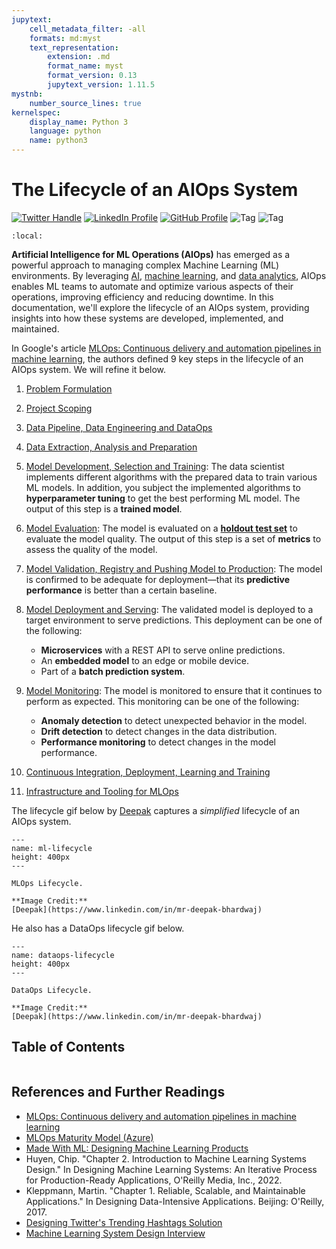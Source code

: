 ```yaml
---
jupytext:
    cell_metadata_filter: -all
    formats: md:myst
    text_representation:
        extension: .md
        format_name: myst
        format_version: 0.13
        jupytext_version: 1.11.5
mystnb:
    number_source_lines: true
kernelspec:
    display_name: Python 3
    language: python
    name: python3
---
```


# The Lifecycle of an AIOps System

[![Twitter Handle](https://img.shields.io/badge/Twitter-@gaohongnan-blue?style=social&logo=twitter)](https://twitter.com/gaohongnan)
[![LinkedIn Profile](https://img.shields.io/badge/@gaohongnan-blue?style=social&logo=linkedin)](https://linkedin.com/in/gao-hongnan)
[![GitHub Profile](https://img.shields.io/badge/GitHub-gao--hongnan-lightgrey?style=social&logo=github)](https://github.com/gao-hongnan)
![Tag](https://img.shields.io/badge/Tag-Brain_Dump-red)
![Tag](https://img.shields.io/badge/Level-Beginner-green)

```{contents}
:local:
```

**Artificial Intelligence for ML Operations (AIOps)** has emerged as a powerful
approach to managing complex Machine Learning (ML) environments. By leveraging
[AI](https://www.ibm.com/cloud/learn/what-is-artificial-intelligence),
[machine learning](https://www.expert.ai/blog/machine-learning-definition/), and
[data analytics](https://www.oracle.com/data-analytics/what-is-data-analytics/),
AIOps enables ML teams to automate and optimize various aspects of their
operations, improving efficiency and reducing downtime. In this documentation,
we'll explore the lifecycle of an AIOps system, providing insights into how
these systems are developed, implemented, and maintained.

In Google's article
[MLOps: Continuous delivery and automation pipelines in machine learning](https://cloud.google.com/architecture/mlops-continuous-delivery-and-automation-pipelines-in-machine-learning),
the authors defined 9 key steps in the lifecycle of an AIOps system. We will
refine it below.

1. [Problem Formulation](01_problem_formulation.md)
2. [Project Scoping](02_project_scoping.md)
3. [Data Pipeline, Data Engineering and DataOps](./03_dataops_pipeline/03_dataops_pipeline.md)
4. [Data Extraction, Analysis and Preparation](04_mlops_data_pipeline.md)
5. [Model Development, Selection and Training](./05_model_development_selection_and_training/05_ml_training_pipeline.md):
   The data scientist implements different algorithms with the prepared data to
   train various ML models. In addition, you subject the implemented algorithms
   to **hyperparameter tuning** to get the best performing ML model. The output
   of this step is a **trained model**.
6. [Model Evaluation](06_model_evaluation.md): The model is evaluated on a
   [**holdout test set**](https://en.wikipedia.org/wiki/Training,_validation,_and_test_sets#Holdout_dataset)
   to evaluate the model quality. The output of this step is a set of
   **metrics** to assess the quality of the model.
7. [Model Validation, Registry and Pushing Model to Production](07_model_validation_registry_and_pushing_model_to_production.md):
   The model is confirmed to be adequate for deployment—that its **predictive
   performance** is better than a certain baseline.
8. [Model Deployment and Serving](08_model_deployment_and_serving.md): The
   validated model is deployed to a target environment to serve predictions.
   This deployment can be one of the following:

    - **Microservices** with a REST API to serve online predictions.
    - An **embedded model** to an edge or mobile device.
    - Part of a **batch prediction system**.

9. [Model Monitoring](09_model_monitoring.md): The model is monitored to ensure
   that it continues to perform as expected. This monitoring can be one of the
   following:

    - **Anomaly detection** to detect unexpected behavior in the model.
    - **Drift detection** to detect changes in the data distribution.
    - **Performance monitoring** to detect changes in the model performance.

10. [Continuous Integration, Deployment, Learning and Training](010_continuous_integration_deployment_learning_and_training.md)
11. [Infrastructure and Tooling for MLOps](011_infrastructure_and_tooling_for_mlops.md)

The lifecycle gif below by
[Deepak](https://www.linkedin.com/in/mr-deepak-bhardwaj/) captures a
_simplified_ lifecycle of an AIOps system.

```{figure} ./assets/ml-lifecycle.gif
---
name: ml-lifecycle
height: 400px
---

MLOps Lifecycle.

**Image Credit:**
[Deepak](https://www.linkedin.com/in/mr-deepak-bhardwaj)
```

He also has a DataOps lifecycle gif below.

```{figure} ./assets/dataops-lifecycle.gif
---
name: dataops-lifecycle
height: 400px
---

DataOps Lifecycle.

**Image Credit:**
[Deepak](https://www.linkedin.com/in/mr-deepak-bhardwaj)
```

## Table of Contents

```{tableofcontents}

```

## References and Further Readings

-   [MLOps: Continuous delivery and automation pipelines in machine learning](https://cloud.google.com/architecture/mlops-continuous-delivery-and-automation-pipelines-in-machine-learning)
-   [MLOps Maturity Model (Azure)](https://learn.microsoft.com/en-us/azure/architecture/example-scenario/mlops/mlops-maturity-model)
-   [Made With ML: Designing Machine Learning Products](https://madewithml.com/courses/mlops/design/)
-   Huyen, Chip. "Chapter 2. Introduction to Machine Learning Systems Design."
    In Designing Machine Learning Systems: An Iterative Process for
    Production-Ready Applications, O'Reilly Media, Inc., 2022.
-   Kleppmann, Martin. "Chapter 1. Reliable, Scalable, and Maintainable
    Applications." In Designing Data-Intensive Applications. Beijing:
    O'Reilly, 2017.
-   [Designing Twitter's Trending Hashtags Solution](https://mlops-discord.github.io/blog/designing-twitters-trending-hashtags-solution/)
-   [Machine Learning System Design Interview](https://bytebytego.com/intro/machine-learning-system-design-interview)
